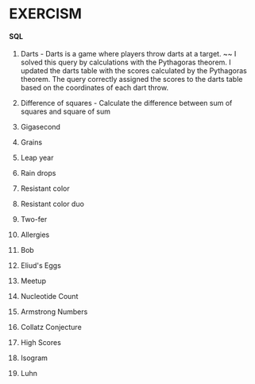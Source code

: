 # EXERCISM 


#### SQL
1. Darts - Darts is a game where players throw darts at a target.
~~ I solved this query by calculations with the Pythagoras theorem. I updated the darts table with the scores calculated by the Pythagoras theorem. The query correctly assigned the scores to the darts table based on the coordinates of each dart throw.

2. Difference of squares - Calculate the difference between sum of squares and square of sum

3. Gigasecond

4. Grains

5. Leap year

6. Rain drops

7. Resistant color

8. Resistant color duo

9. Two-fer

10. Allergies

11. Bob

12. Eliud's Eggs

13. Meetup

14. Nucleotide Count

15. Armstrong Numbers

16. Collatz Conjecture

17. High Scores

18. Isogram

19. Luhn
